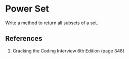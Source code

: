 # Power Set

Write a method to return all subsets of a set.

## References

1. Cracking the Coding Interview 6th Edition (page 348)
